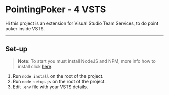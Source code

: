 PointingPoker - 4 VSTS
===================
Hi this project is an extension for Visual Studio Team Services, to do point poker inside VSTS.

----------

Set-up
-------------
> **Note:**
> To start you must install NodeJS and NPM, more info how to install click [here](https://nodejs.org/en/).

1. Run `node install` on the root of the project.
2. Run `node setup.js` on the root of the project.
3. Edit `.env` file with your VSTS details.
